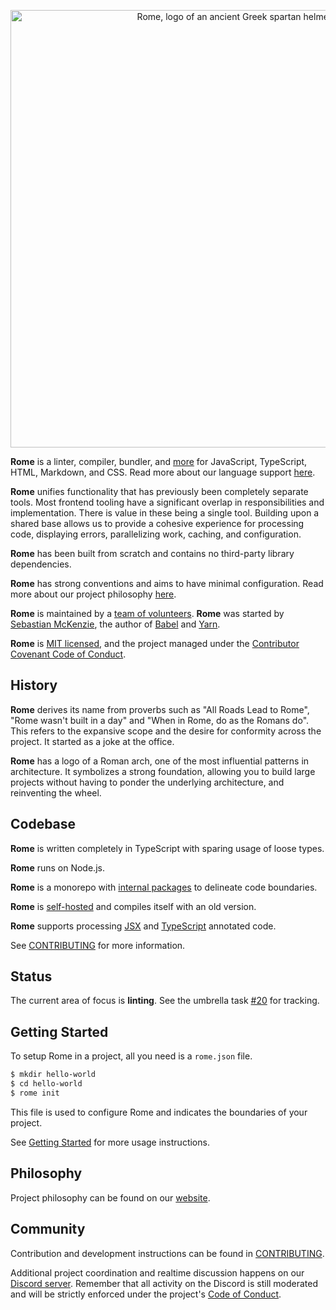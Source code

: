 <p align="center">
	<img alt="Rome, logo of an ancient Greek spartan helmet" src="https://github.com/romefrontend/rome/raw/main/assets/PNG/logo_transparent.png" width="700">
</p>

**Rome** is a linter, compiler, bundler, and [more](https://romefrontend.dev/#development-status) for JavaScript, TypeScript, HTML, Markdown, and CSS. Read more about our language support [here](https://romefrontend.dev/docs/language-support).

**Rome** unifies functionality that has previously been completely separate tools. Most frontend tooling have a significant overlap in responsibilities and implementation. There is value in these being a single tool. Building upon a shared base allows us to provide a cohesive experience for processing code, displaying errors, parallelizing work, caching, and configuration.

**Rome** has been built from scratch and contains no third-party library dependencies.

**Rome** has strong conventions and aims to have minimal configuration. Read more about our project philosophy [here](https://romefrontend.dev/about#philosophy).

**Rome** is maintained by a [team of volunteers](https://romefrontend.dev/about/#team). **Rome** was started by [Sebastian McKenzie](https://twitter.com/sebmck), the author of [Babel](https://babeljs.io) and [Yarn](https://yarnpkg.com).

**Rome** is [MIT licensed](LICENSE), and the project managed under the [Contributor Covenant Code of Conduct](./CODE_OF_CONDUCT.md).

## History

**Rome** derives its name from proverbs such as "All Roads Lead to Rome", "Rome wasn't built in a day" and "When in Rome, do as the Romans do". This refers to the expansive scope and the desire for conformity across the project. It started as a joke at the office.

**Rome** has a logo of a Roman arch, one of the most influential patterns in architecture. It symbolizes a strong foundation, allowing you to build large projects without having to ponder the underlying architecture, and reinventing the wheel.

## Codebase

**Rome** is written completely in TypeScript with sparing usage of loose types.

**Rome** runs on Node.js.

**Rome** is a monorepo with [internal packages](packages) to delineate code boundaries.

**Rome** is [self-hosted](<https://en.wikipedia.org/wiki/Self-hosting_(compilers)>) and compiles itself with an old version.

**Rome** supports processing [JSX](https://reactjs.org/docs/introducing-jsx.html) and [TypeScript](https://www.typescriptlang.org/) annotated code.

See [CONTRIBUTING](./CONTRIBUTING.md) for more information.

## Status

The current area of focus is **linting**. See the umbrella task [#20](https://github.com/romefrontend/rome/issues/20) for tracking.

## Getting Started

To setup Rome in a project, all you need is a `rome.json` file.

```bash
$ mkdir hello-world
$ cd hello-world
$ rome init
```

This file is used to configure Rome and indicates the boundaries of your project.

See [Getting Started](https://romefrontend.dev/docs/getting-started/) for more usage instructions.

## Philosophy

Project philosophy can be found on our [website](https://romefrontend.dev/about#philosophy).

## Community

Contribution and development instructions can be found in [CONTRIBUTING](./CONTRIBUTING.md).

Additional project coordination and realtime discussion happens on our [Discord server](https://discord.gg/9WxHa5d). Remember that all activity on the Discord is still moderated and will be strictly enforced under the project's [Code of Conduct](./CODE_OF_CONDUCT.md).
